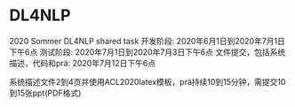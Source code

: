 # DL4NLP
2020 Sommer DL4NLP shared task
开发阶段: 2020年6月1日到2020年7月1日下午6点
测试阶段: 2020年7月1日到2020年7月3日下午6点
文件提交，包括系统描述，代码和prä: 2020年7月12日下午6点

系统描述文件2到4页并使用ACL2020latex模板，prä持续10到15分钟，需提交10到15张ppt(PDF格式)
